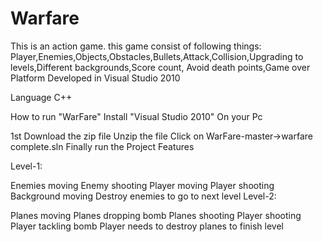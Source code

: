 # Warfare
This is an action game.
this game consist of following things:
Player,Enemies,Objects,Obstacles,Bullets,Attack,Collision,Upgrading to levels,Different backgrounds,Score count, Avoid death points,Game over
Platform
Developed in Visual Studio 2010

Language
C++

How to run "WarFare"
Install "Visual Studio 2010" On your Pc

1st Download the zip file
Unzip the file
Click on WarFare-master->warfare complete.sln
Finally run the Project
Features

Level-1:

Enemies moving
Enemy shooting
Player moving
Player shooting
Background moving
Destroy enemies to go to next level
Level-2:

Planes moving
Planes dropping bomb
Planes shooting
Player shooting
Player tackling bomb
Player needs to destroy planes to finish level
